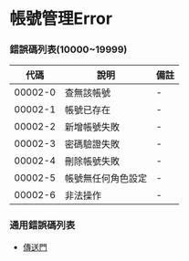 # 帳號管理Error

### 錯誤碼列表(10000~19999)
|代碼|說明|備註|
|------------- | -------------|--------|
|00002-0 |查無該帳號|-|
|00002-1|帳號已存在|-|
|00002-2|新增帳號失敗|-|
|00002-3|密碼驗證失敗|-|
|00002-4|刪除帳號失敗|-|
|00002-5|帳號無任何角色設定|-|
|00002-6|非法操作|-|

### 通用錯誤碼列表
* [傳送門](https://github.com/3rdpay/AppCMS-API/blob/master/Modules/Base/Document/error.md)
